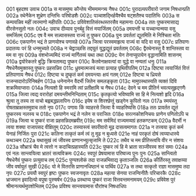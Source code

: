001	बृहदश्व उवाच
001a	स मासमुष्य कौन्तेय भीममामन्त्र्य नैषधः
001c	पुरादल्पपरीवारो जगाम निषधान्प्रति
002a	रथेनैकेन शुभ्रेण दन्तिभिः परिषोडशैः
002c	पञ्चाशद्भिर्हयैश्चैव षट्शतैश्च पदातिभिः
003a	स कम्पयन्निव महीं त्वरमाणो महीपतिः
003c	प्रविवेशातिसंरब्धस्तरसैव महामनाः
004a	ततः पुष्करमासाद्य वीरसेनसुतो नलः
004c	उवाच दीव्याव पुनर्बहु वित्तं मयार्जितम्
005a	दमयन्ती च यच्चान्यन्मया वसु समर्जितम्
005c	एष वै मम सन्न्यासस्तव राज्यं तु पुष्कर
006a	पुनः प्रवर्ततां द्यूतमिति मे निश्चिता मतिः
006c	एकपाणेन भद्रं ते प्राणयोश्च पणावहे
007a	जित्वा परस्वमाहृत्य राज्यं वा यदि वा वसु
007c	प्रतिपाणः प्रदातव्यः परं हि धनमुच्यते
008a	न चेद्वाञ्छसि तद्द्यूतं युद्धद्यूतं प्रवर्तताम्
008c	द्वैरथेनास्तु वै शान्तिस्तव वा मम वा नृप
009a	वंशभोज्यमिदं राज्यं मार्गितव्यं यथा तथा
009c	येन तेनाप्युपायेन वृद्धानामिति शासनम्
010a	द्वयोरेकतरे बुद्धिः क्रियतामद्य पुष्कर
010c	कैतवेनाक्षवत्यां वा युद्धे वा नम्यतां धनुः
011a	नैषधेनैवमुक्तस्तु पुष्करः प्रहसन्निव
011c	ध्रुवमात्मजयं मत्वा प्रत्याह पृथिवीपतिम्
012a	दिष्ट्या त्वयार्जितं वित्तं प्रतिपाणाय नैषध
012c	दिष्ट्या च दुष्कृतं कर्म दमयन्त्याः क्षयं गतम्
012e	दिष्ट्या च ध्रियसे राजन्सदारोऽरिनिबर्हण
013a	धनेनानेन वैदर्भी जितेन समलङ्कृता
013c	मामुपस्थास्यति व्यक्तं दिवि शक्रमिवाप्सराः
014a	नित्यशो हि स्मरामि त्वां प्रतीक्षामि च नैषध
014c	देवने च मम प्रीतिर्न भवत्यसुहृद्गणैः
015a	जित्वा त्वद्य वरारोहां दमयन्तीमनिन्दिताम्
015c	कृतकृत्यो भविष्यामि सा हि मे नित्यशो हृदि
016a	श्रुत्वा तु तस्य ता वाचो बह्वबद्धप्रलापिनः
016c	इयेष स शिरश्छेत्तुं खड्गेन कुपितो नलः
017a	स्मयंस्तु रोषताम्राक्षस्तमुवाच ततो नृपः
017c	पणावः किं व्याहरसे जित्वा वै व्याहरिष्यसि
018a	ततः प्रावर्तत द्यूतं पुष्करस्य नलस्य च
018c	एकपाणेन भद्रं ते नलेन स पराजितः
018e	सरत्नकोशनिचयः प्राणेन पणितोऽपि च
019a	जित्वा च पुष्करं राजा प्रहसन्निदमब्रवीत्
019c	मम सर्वमिदं राज्यमव्यग्रं हतकण्टकम्
020a	वैदर्भी न त्वया शक्या राजापसद वीक्षितुम्
020c	तस्यास्त्वं सपरीवारो मूढ दासत्वमागतः
021a	न तत्त्वया कृतं कर्म येनाहं निर्जितः पुरा
021c	कलिना तत्कृतं कर्म त्वं तु मूढ न बुध्यसे
021e	नाहं परकृतं दोषं त्वय्याधास्ये कथञ्चन
022a	यथासुखं त्वं जीवस्व प्राणानभ्युत्सृजामि ते
022c	तथैव च मम प्रीतिस्त्वयि वीर न संशयः
023a	सौभ्रात्रं चैव मे त्वत्तो न कदाचित्प्रहास्यति
023c	पुष्कर त्वं हि मे भ्राता सञ्जीवस्व शतं समाः
024a	एवं नलः सान्त्वयित्वा भ्रातरं सत्यविक्रमः
024c	स्वपुरं प्रेषयामास परिष्वज्य पुनः पुनः
025a	सान्त्वितो नैषधेनैवं पुष्करः प्रत्युवाच तम्
025c	पुण्यश्लोकं तदा राजन्नभिवाद्य कृताञ्जलिः
026a	कीर्तिरस्तु तवाक्षय्या जीव वर्षायुतं सुखी
026c	यो मे वितरसि प्राणानधिष्ठानं च पार्थिव
027a	स तथा सत्कृतो राज्ञा मासमुष्य तदा नृपः
027c	प्रययौ स्वपुरं हृष्टः पुष्करः स्वजनावृतः
028a	महत्या सेनया राजन्विनीतैः परिचारकैः
028c	भ्राजमान इवादित्यो वपुषा पुरुषर्षभ
029a	प्रस्थाप्य पुष्करं राजा वित्तवन्तमनामयम्
029c	प्रविवेश पुरं श्रीमानत्यर्थमुपशोभितम्
029e	प्रविश्य सान्त्वयामास पौरांश्च निषधाधिपः
